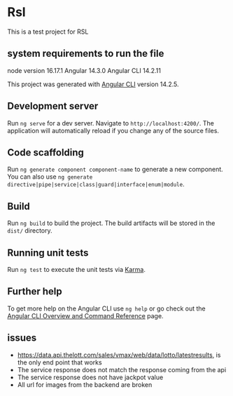 # Rsl

This is a test project for RSL

## system requirements to run the file

node version 16.17.1
Angular 14.3.0
Angular CLI 14.2.11

This project was generated with [Angular CLI](https://github.com/angular/angular-cli) version 14.2.5.

## Development server

Run `ng serve` for a dev server. Navigate to `http://localhost:4200/`. The application will automatically reload if you change any of the source files.

## Code scaffolding

Run `ng generate component component-name` to generate a new component. You can also use `ng generate directive|pipe|service|class|guard|interface|enum|module`.

## Build

Run `ng build` to build the project. The build artifacts will be stored in the `dist/` directory.

## Running unit tests

Run `ng test` to execute the unit tests via [Karma](https://karma-runner.github.io).

## Further help

To get more help on the Angular CLI use `ng help` or go check out the [Angular CLI Overview and Command Reference](https://angular.io/cli) page.

## issues
- https://data.api.thelott.com/sales/vmax/web/data/lotto/latestresults, is the only end point that works
- The service response does not match the response coming from the api
- The service response does not have jackpot value
- All url for images from the backend are broken
